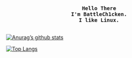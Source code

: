 <!-- Profile -->
<p align="left"><strong><samp></samp></strong></p>
    <p align="center">
      <samp><br>
            <b>
            Hello There
        <br>
            I'm BattleCh1cken.<br>
            I like Linux.<br>
            </b>
        <br>

[![Anurag’s github stats](https://github-readme-stats.vercel.app/api?username=BattleCh1cken&theme=github_dark)](https://github.com/BattleCh1cken)
      
[![Top Langs](https://github-readme-stats.vercel.app/api/top-langs/?username=BattleCh1cken&layout=compact&theme=github_dark)](https://github.com/BattleCh1cken)
          

